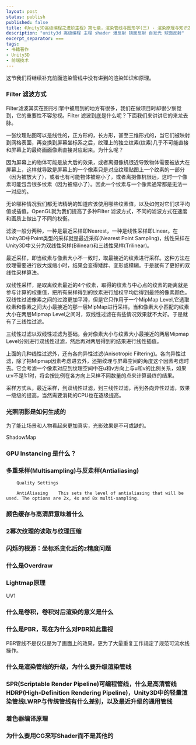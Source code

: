 ```yaml
---
layout: post
status: publish
published: false
title: 《Unity3D高级编程之进阶主程》第七章，渲染管线与图形学(三) - 渲染原理与知识2
description: "unity3d 高级编程 主程 shader 漫反射 镜面反射 自发光 球面反射"
excerpt_separator: ===
tags:
- 书籍著作
- Unity3D
- 前端技术
---
```


这节我们将继续补充前面渲染管线中没有讲到的渲染知识和原理。

### Filter 滤波方式

Filter滤波其实在图形引擎中被用到的地方有很多，我们在做项目时却很少察觉到，它的重要性不容忽视。Filter 滤波到底是什么呢？下面我们来讲讲它的来龙去脉。

一张纹理贴图可以是线性的，正方形的，长方形，甚至三维形式的，当它们被映射到网格表面，再变换到屏幕坐标系之后，纹理上的独立纹素(纹素)几乎不可能直接和屏幕上的最终画面像素直接对应起来。为什么呢？

因为屏幕上的物体可能是放大后的效果，或者离摄像机很近导致物体需要被放大在屏幕上，这样就导致是屏幕上的一个像素只是对应纹理贴图上一个纹素的一部分（因为被放大了），或者也有可能物体被缩小了，或者离摄像机很远，这时一个像素可能包含很多纹素（因为被缩小了）。因此一个纹素与一个像素通常都是无法一一对应的。

无论哪种情况我们都无法精确的知道应该使用哪些纹素值，以及如何对它们求平均值或插值。OpenGL就为我们提高了多种Filter 滤波方式，不同的滤波方式在速度和画质上做出了不同的权衡。

滤波一般分两种，一种是最近采样即Nearest，一种是线性采样即Linear。在Unity3D中Point类型的采样就是最近采样(Nearest Point Sampling)，线性采样在Unity3D中又分为双线性采样(Bilinear)和三线性采样(Trilinear)。

最近采样，即当纹素与像素大小不一致时，取最接近的纹素进行采样。这种方法在纹理需要进行放大或缩小时，结果会变得矮胖、变形或模糊。于是就有了更好的双线性采样算法。

双线性采样，是取离纹素最近的4个纹素，取得的纹素与中心点的纹素的距离就是参与计算的权重值，把所有采样得到的纹素进行加权平均后得到最终的像素颜色。双线性过滤像素之间的过渡更加平滑，但是它只作用于一个MipMap Level,它选取纹素和像素之间大小最接近的那一层MipMap进行采样。当和像素大小匹配的纹素大小在两层Mipmap Level之间时，双线性过滤在有些情况效果就不太好。于是就有了三线性过滤。

三线性过滤以双线性过滤为基础。会对像素大小与纹素大小最接近的两层Mipmap Level分别进行双线性过滤，然后再对两层得到的结果进行线性插值。

上面的几种线性过滤外，还有各向异性过滤(Anisotropic Filtering)。各向异性过滤，除了把Mipmap因素考虑进去外，还把纹理与屏幕空间的角度这个因素考虑时去。它会考滤一个像素对应到纹理空间中在u和v方向上与u和v的比例关系，如果u:v不是1:1时，将会按比例在各方向上采样不同数量的点来计算最终的结果。

采样方式从，最近采样，到双线性过滤，到三线性过滤，再到各向异性过滤，效果一级级的提高，当然需要消耗的CPU也在逐级提高。

### 光照阴影是如何生成的

为了能让场景和人物看起来更加真实，光影效果是不可或缺的。


ShadowMap

### GPU Instancing 是什么？

### 多重采样(Multisampling)与反走样(Antialiasing)

		Quality Settings
		
		AntiAliasing	This sets the level of antialiasing that will be used. The options are 2x, 4x and 8x multi-sampling.

### 颜色缓存与高清屏意味着什么

### 2幂次纹理的读取与纹理压缩

### 闪烁的根源：坐标系变化后的z精度问题

### 什么是Overdraw

### Lightmap原理

UV1

### 什么是卷积，卷积对后渲染的意义是什么

### 什么是PBR，现在为什么对PBR如此重视

PBR管线不是仅仅是为了画面上的效果，更为了大量重复工作规定了规范可流水线操作。

### 什么是渲染管线的升级，为什么要升级渲染管线

### SPR(Scriptable Render Pipeline)可编程管线，什么是高清管线HDRP(High-Definition Rendering Pipeline)，Unity3D中的轻量渲染管线LWRP与传统管线有什么差别，以及最近升级的通用管线

### 着色器编译原理

### 为什么要用CG来写Shader而不是其他的

